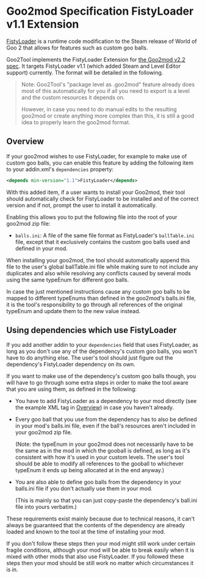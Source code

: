 # Goo2mod Specification FistyLoader v1.1 Extension

[FistyLoader](https://github.com/Darxoon/FistyLoader/) is a runtime code modification to the Steam release of World of Goo 2 that allows for features such as custom goo balls.

Goo2Tool implements the FistyLoader Extension for [the Goo2mod v2.2 spec](goo2mod-spec-v2.2.md). It targets FistyLoader v1.1 (which added Steam and Level Editor support) currently. The format will be detailed in the following.

> Note: Goo2Tool's "package level as .goo2mod" feature already does most of this automatically for you if all you need to export is a level and the custom resources it depends on.
> 
> However, in case you need to do manual edits to the resulting goo2mod or create anything more complex than this, it is still a good idea to properly learn the goo2mod format.

## Overview

If your goo2mod wishes to use FistyLoader, for example to make use of custom goo balls, you can enable this feature by adding the following item to your addin.xml's `dependencies` property:

```XML
<depends min-version="1.1">FistyLoader</depends>
```

With this added item, if a user wants to install your Goo2mod, their tool should automatically check for FistyLoader to be installed and of the correct version and if not, prompt the user to install it automatically.

Enabling this allows you to put the following file into the root of your goo2mod zip file:

* `balls.ini`: A file of the same file format as FistyLoader's `ballTable.ini` file, except that it exclusively contains the custom goo balls used and defined in your mod.

When installing your goo2mod, the tool should automatically append this file to the user's global ballTable.ini file while making sure to not include any duplicates and also while resolving any conflicts caused by several mods using the same typeEnum for different goo balls.

In case the just mentioned instructions cause any custom goo balls to be mapped to different typeEnums than defined in the goo2mod's balls.ini file, it is the tool's responsibility to go through all references of the original typeEnum and update them to the new value instead. 

## Using dependencies which use FistyLoader

If you add another addin to your `dependencies` field that uses FistyLoader, as long as you don't use any of the dependency's custom goo balls, you won't have to do anything else. The user's tool should just figure out the dependency's FistyLoader dependency on its own.

If you want to make use of the dependency's custom goo balls though, you will have to go through some extra steps in order to make the tool aware that you are using them, as defined in the following:

* You have to add FistyLoader as a dependency to your mod directly (see the example XML tag in [Overview](#overview)) in case you haven't already.

* Every goo ball that you use from the dependency has to also be defined in your mod's balls.ini file, even if the ball's resources aren't included in your goo2mod zip file.

    (Note: the typeEnum in your goo2mod does not necessarily have to be the same as in the mod in which the gooball is defined, as long as it's consistent with how it's used in your custom levels. The user's tool should be able to modify all references to the gooball to whichever typeEnum it ends up being allocated at in the end anyway.)

* You are also able to define goo balls from the dependency in your balls.ini file if you don't actually use them in your mod.

    (This is mainly so that you can just copy-paste the dependency's ball.ini file into yours verbatim.)

These requirements exist mainly because due to technical reasons, it can't always be guaranteed that the contents of the dependency are already loaded and known to the tool at the time of installing your mod.

If you don't follow these steps then your mod might still work under certain fragile conditions, although your mod will be able to break easily when it is mixed with other mods that also use FistyLoader. If you followed these steps then your mod should be still work no matter which circumstances it is in.
